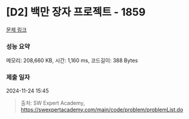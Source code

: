 # [D2] 백만 장자 프로젝트 - 1859 

[문제 링크](https://swexpertacademy.com/main/code/problem/problemDetail.do?contestProbId=AV5LrsUaDxcDFAXc) 

### 성능 요약

메모리: 208,660 KB, 시간: 1,160 ms, 코드길이: 388 Bytes

### 제출 일자

2024-11-24 15:45



> 출처: SW Expert Academy, https://swexpertacademy.com/main/code/problem/problemList.do